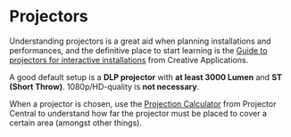 # Projectors

Understanding projectors is a great aid when planning installations and performances, and the definitive place to start learning is the [Guide to projectors for interactive installations](http://www.creativeapplications.net/tutorials/guide-to-projectors-for-interactive-installations/) from Creative Applications.

A good default setup is a **DLP projector** with **at least 3000 Lumen** and **ST \(Short Throw\)**. 1080p/HD-quality is **not necessary**.

When a projector is chosen, use the [Projection Calculator](http://www.projectorcentral.com/projection-calculator.cfm%20) from Projector Central to understand how far the projector must be placed to cover a certain area \(amongst other things\).

